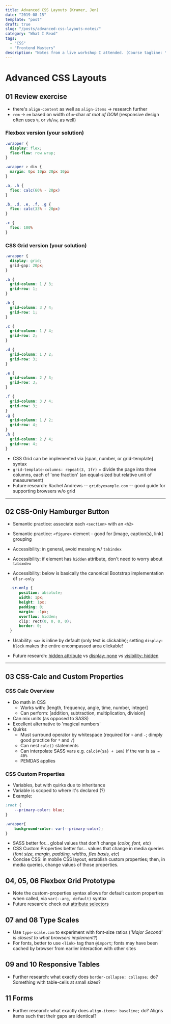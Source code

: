 ```yaml
---
title: Advanced CSS Layouts (Kramer, Jen)
date: "2019-08-15"
template: "post"
draft: true
slug: "/posts/advanced-css-layouts-notes/"
category: "What I Read"
tags:
  - "CSS"
  - "Frontend Masters"
description: "Notes from a live workshop I attended. (Course tagline: \"By coding along with us, you'll: learn to combine Flexbox, calc(), custom properties, and media queries to create incredibly DRY layouts; understand modular scales for type; create responsive tables using correct table markup and different techniques for display; and create responsive forms that work well across devices.\")"
---
```


# Advanced CSS Layouts 

## 01 Review exercise
* there's `align-content` as well as `align-items` -> research further
* `rem` -> `em` based on width of `m`-char _at root of DOM_ (responsive design often uses `%`, or `vh`/`vw`, as well)

### Flexbox version (your solution)
```css
.wrapper {
  display: flex;
  flex-flow: row wrap;  
}

.wrapper > div {
  margin: 0px 10px 20px 10px 
}

.a, .h {
  flex: calc(66% - 20px)
}

.b, .d, .e, .f, .g {
  flex: calc(33% - 20px)
}

.c {
  flex: 100%
}

```

### CSS Grid version (your solution)
```css
.wrapper {
  display: grid;
  grid-gap: 20px;  
}

.a {
  grid-column: 1 / 3;
  grid-row: 1;
}

.b {
  grid-column: 3 / 4;
  grid-row: 1;
}

.c {
  grid-column: 1 / 4;
  grid-row: 2;
}

.d {
  grid-column: 1 / 2;
  grid-row: 3;
}

.e {
  grid-column: 2 / 3;
  grid-row: 3;
}

.f {
  grid-column: 3 / 4;
  grid-row: 3;
}
.g {
  grid-column: 1 / 2;
  grid-row: 4;
}
.h {
  grid-column: 2 / 4;
  grid-row: 4;
}
```

* CSS Grid can be implemented via [span, number, or grid-template] syntax
* `grid-template-columns: repeat(3, 1fr)` = divide the page into three columns, each of 'one fraction' (an equal-sized but relative unit of measurement)
* Future research: Rachel Andrews -- `gridbyexample.com` -- good guide for supporting browsers w/o grid  

---

## 02 CSS-Only Hamburger Button
* Semantic practice: associate each `<section>` with an `<h2>`
* Semantic practice: `<figure>` element - good for [image, caption(s), link] grouping

* Accessibility: in general, avoid messing w/ `tabindex`
* Accessibility: if element has `hidden` attribute, don't need to worry about `tabindex` 
* Accessibility: below is basically the canonical Bootstrap implementation of `sr-only`
```css
  .sr-only {
      position: absolute;
      width: 1px;
      height: 1px;
      padding: 0;
      margin: -1px;
      overflow: hidden;
      clip: rect(0, 0, 0, 0);
      border: 0;
  }
```

* Usability: `<a>` is inline by default (only text is clickable); setting `display: block` makes the entire encompassed area clickable!

* Future research: [hidden attribute](https://developer.mozilla.org/en-US/docs/Web/HTML/Global_attributes/hidden) vs [display: none](https://developer.mozilla.org/en-US/docs/Web/CSS/display) vs [visibility: hidden](https://developer.mozilla.org/en-US/docs/Web/CSS/visibility)

---

## 03 CSS-Calc and Custom Properties

### CSS Calc Overview
* Do math in CSS
    * Works with: [length, frequency, angle, time, number, integer]
    * Can perform: [addition, subtraction, multiplication, division]
* Can mix units (as opposed to SASS)
* Excellent alternative to 'magical numbers'
* Quirks
    * Must surround operator by whitespace (required for `+` and `-`; dimply good practice for `*` and `/`)
    * Can nest `calc()` statements
    * Can interpolate SASS vars e.g. `calc(#{$a} + 1em)` if the var is `$a = 40%`
    * PEMDAS applies

### CSS Custom Properties
* Variables, but with quirks due to inheritance
* Variable is scoped to where it's declared (?)
* Example:
```css
:root {
    --primary-color: blue;
}

.wrapper{ 
    background-color: var(--primary-color);
}
```

* SASS better for... global values that don't change (_color, font, etc_)
* CSS Custom Properties better for... values that change in media queries (_font size, margin, padding, widths, flex basis, etc_)
* Concise CSS: in mobile CSS layout, establish custom properties; then, in media queries, change values of those properties.

## 04, 05, 06 Flexbox Grid Prototype 
* Note the custom-properties syntax allows for default custom properties when called, via `var(--arg, default)` syntax 
* Future research: check out [attribute selectors](https://developer.mozilla.org/en-US/docs/Web/CSS/Attribute_selectors)

## 07 and 08 Type Scales
* Use `type-scale.com` to experiment with font-size ratios (_'Major Second' is closest to what browsers implement?_)
* For fonts, better to use `<link>` tag than `@import`; fonts may have been cached by browser from earlier interaction with other sites

## 09 and 10 Responsive Tables
* Further research: what exactly does `border-collapse: collapse;` do? Something with table-cells at small sizes? 

## 11 Forms
* Further research: what exactly does `align-items: baseline;` do? Aligns items such that their gaps are identical?
